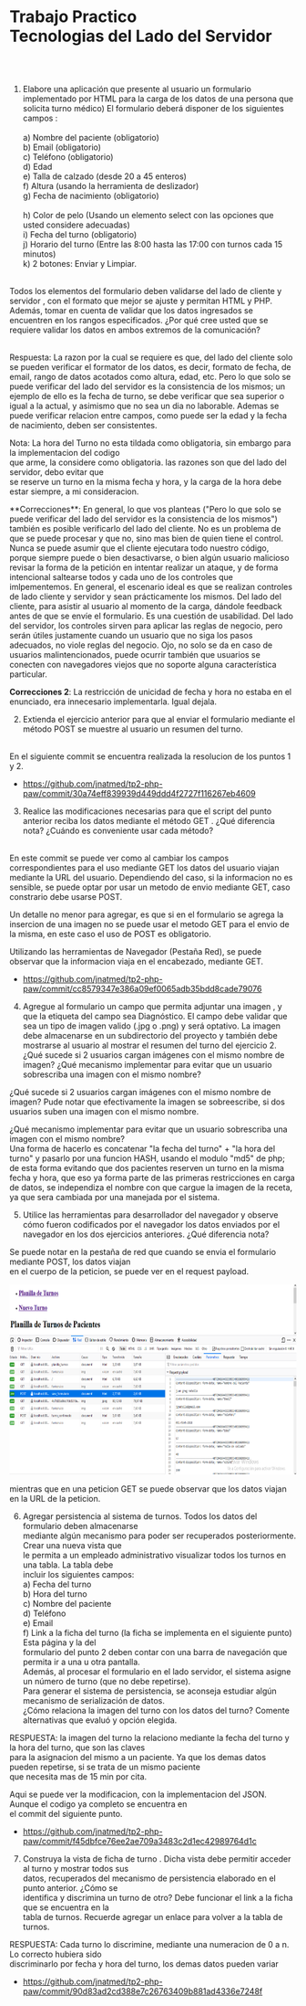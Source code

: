 <h1>Trabajo Practico <br>
Tecnologias del Lado del Servidor</h1><br><br>

1) Elabore una aplicación que presente al usuario un formulario implementado por HTML para la
carga de los datos de una persona que solicita turno médico) El formulario deberá disponer de los
siguientes campos : <br><br>
    a) Nombre del paciente (obligatorio)<br>
    b) Email (obligatorio)<br>
    c) Teléfono (obligatorio)<br>
    d) Edad<br>
    e) Talla de calzado (desde 20 a 45 enteros)<br>
    f) Altura (usando la herramienta de deslizador)<br>
    g) Fecha de nacimiento (obligatorio)<br><br>
    h) Color de pelo (Usando un elemento select con las opciones que usted considere adecuadas)<br>
    i) Fecha del turno (obligatorio)<br>
    j) Horario del turno (Entre las 8:00 hasta las 17:00 con turnos cada 15 minutos)<br>
    k) 2 botones: Enviar y Limpiar.<br><br>

Todos los elementos del formulario deben validarse del lado de cliente y servidor , con el formato
que mejor se ajuste y permitan HTML y PHP. Además, tomar en cuenta de validar que los datos
ingresados se encuentren en los rangos especificados. ¿Por qué cree usted que se requiere validar
los datos en ambos extremos de la comunicación?<br><br>

<p>Respuesta: La razon por la cual se requiere es que, del lado del cliente solo se pueden verificar 
el formator de los datos, es decir, formato de fecha, de email, rango de datos acotados como altura, edad, etc.
Pero lo que solo se puede verificar del lado del servidor es la consistencia de los mismos; un ejemplo de ello es
la fecha de turno, se debe verificar que sea superior o igual a la actual, y asimismo que no sea un dia no laborable. 
Ademas se puede verificar relacion entre campos, como puede ser la edad y la fecha de nacimiento, deben ser consistentes.</p>

<p>Nota: La hora del Turno no esta tildada como obligatoria, sin embargo para la implementacion del codigo<br>
que arme, la considere como obligatoria. las razones son que del lado del servidor, debo evitar que <br>
se reserve un turno en la misma fecha y hora, y la carga de la hora debe estar siempre, a mi consideracion.</p>
**Correcciones**: En general, lo que vos planteas ("Pero lo que solo se puede verificar del lado del servidor es la consistencia de los mismos") también es posible verificarlo del lado del cliente. No es un problema de que se puede procesar y que no, sino mas bien de quien tiene el control. Nunca se puede asumir que el cliente ejecutara todo nuestro código, porque siempre puede o bien desactivarse, o bien algún usuario malicioso revisar la forma de la petición en intentar realizar un ataque, y de forma intencional saltearse todos y cada uno de los controles que imlpementemos. En general, el escenario ideal es que se realizan controles de lado cliente y servidor y sean prácticamente los mismos. Del lado del cliente, para asistir al usuario al momento de la carga, dándole feedback antes de que se envíe el formulario. Es una cuestión de usabilidad. Del lado del servidor, los controles sirven para aplicar las reglas de negocio, pero serán útiles justamente cuando un usuario que no siga los pasos adecuados, no viole reglas del negocio. Ojo, no solo se da en caso de usuarios malintencionados, puede ocurrir también que usuarios se conecten con navegadores viejos que no soporte alguna característica particular.

**Correcciones 2**: La restricción de unicidad de fecha y hora no estaba en el enunciado, era innecesario implementarla. Igual dejala.

2) Extienda el ejercicio anterior para que al enviar el formulario mediante el método POST se muestre
al usuario un resumen del turno. <br><br>

En el siguiente commit se encuentra realizada la resolucion de los puntos 1 y 2. 

- https://github.com/jnatmed/tp2-php-paw/commit/30a74eff839939d449ddd4f2727f116267eb4609

3) Realice las modificaciones necesarias para que el script del punto anterior reciba los datos
mediante el método GET . ¿Qué diferencia nota? ¿Cuándo es conveniente usar cada método?<br><br>

En este commit se puede ver como al cambiar los campos correspondientes para el uso mediante GET
los datos del usuario viajan mediante la URL del usuario. Dependiendo del caso, si la informacion 
no es sensible, se puede optar por usar un metodo de envio mediante GET, caso constrario debe usarse
POST. 

Un detalle no menor para agregar, es que si en el formulario se agrega la insercion de una imagen
no se puede usar el metodo GET para el envio de la misma, en este caso el uso de POST es obligatorio.   

Utilizando las herramientas de Navegador (Pestaña Red), se puede observar que la informacion viaja en el encabezado, mediante GET. 

- https://github.com/jnatmed/tp2-php-paw/commit/cc8579347e386a09ef0065adb35bdd8cade79076


4) Agregue al formulario un campo que permita adjuntar una imagen , y que la etiqueta del campo sea
Diagnóstico. El campo debe validar que sea un tipo de imagen valido (.jpg o .png) y será optativo.
La imagen debe almacenarse en un subdirectorio del proyecto y también debe mostrarse al
usuario al mostrar el resumen del turno del ejercicio 2. ¿Qué sucede si 2 usuarios cargan imágenes
con el mismo nombre de imagen? ¿Qué mecanismo implementar para evitar que un usuario
sobrescriba una imagen con el mismo nombre?

¿Qué sucede si 2 usuarios cargan imágenes con el mismo nombre de imagen?
Pude notar que efectivamente la imagen se sobreescribe, si dos usuarios suben una imagen con el 
mismo nombre. <br>
<p>¿Qué mecanismo implementar para evitar que un usuario sobrescriba una imagen con el mismo nombre?<br>
Una forma de hacerlo es concatenar "la fecha del turno" + "la hora del turno" y pasarlo por una 
funcion HASH, usando el modulo "md5" de php; de esta forma evitando que dos pacientes reserven un turno
en la misma fecha y hora, que eso ya forma parte de las primeras  restricciones en carga de datos, 
se independiza el nombre con que cargue la imagen de la receta, ya que sera cambiada por una manejada 
por el sistema. <br></p>

5) Utilice las herramientas para desarrollador del navegador y observe cómo fueron codificados por
el navegador los datos enviados por el navegador en los dos ejercicios anteriores. ¿Qué diferencia
nota?

<p>Se puede notar en la pestaña de red que cuando se envia el formulario mediante POST, los datos viajan <br>
en el cuerpo de la peticion, se puede ver en el request payload. <br></p>

<img src='img/punto5-tp2-php.png' alt="imagen" width="auto" height="333">

<p> mientras que en una peticion GET se puede observar que los datos viajan en la URL de la peticion. </p>

6) Agregar persistencia al sistema de turnos. Todos los datos del formulario deben almacenarse <br>
mediante algún mecanismo para poder ser recuperados posteriormente. Crear una nueva vista que <br>
le permita a un empleado administrativo visualizar todos los turnos en una tabla. La tabla debe <br>
incluir los siguientes campos: <br>
    a) Fecha del turno <br>
    b) Hora del turno <br>
    c) Nombre del paciente <br>
    d) Teléfono <br>
    e) Email <br>
    f) Link a la ficha del turno (la ficha se implementa en el siguiente punto) Esta página y la del <br>
     formulario del punto 2 deben contar con una barra de navegación que permita ir a una u otra pantalla.<br>
Además, al procesar el formulario en el lado servidor, el sistema asigne un número de turno (que no debe repetirse). <br>
Para generar el sistema de persistencia, se aconseja estudiar algún mecanismo de serialización de datos. <br>
¿Cómo relaciona la imagen del turno con los datos del turno? Comente alternativas que evaluó y opción elegida. <br>

<p>RESPUESTA: la imagen del turno la relaciono mediante la fecha del turno y la hora del turno, que son las claves<br> 
para la asignacion del mismo a un paciente. Ya que los demas datos pueden repetirse, si se trata de un mismo paciente <br>
que necesita mas de 15 min por cita. </p>
<p>Aqui se puede ver la modificacion, con la implementacion del JSON. Aunque el codigo ya completo se encuentra en <br>
el commit del siguiente punto.</p>

- https://github.com/jnatmed/tp2-php-paw/commit/f45dbfce76ee2ae709a3483c2d1ec42989764d1c

7) Construya la vista de ficha de turno . Dicha vista debe permitir acceder al turno y mostrar todos sus <br>
datos, recuperados del mecanismo de persistencia elaborado en el punto anterior. ¿Cómo se  <br>
identifica y discrimina un turno de otro? Debe funcionar el link a la ficha que se encuentra en la <br>
tabla de turnos. Recuerde agregar un enlace para volver a la tabla de turnos. <br> 

<p>RESPUESTA: Cada turno lo discrimine, mediante una numeracion de 0 a n. Lo correcto hubiera sido <br>
discriminarlo por fecha y hora del turno, los demas datos pueden variar</p>

- https://github.com/jnatmed/tp2-php-paw/commit/90d83ad2cd388e7c26763409b881ad4336e7248f